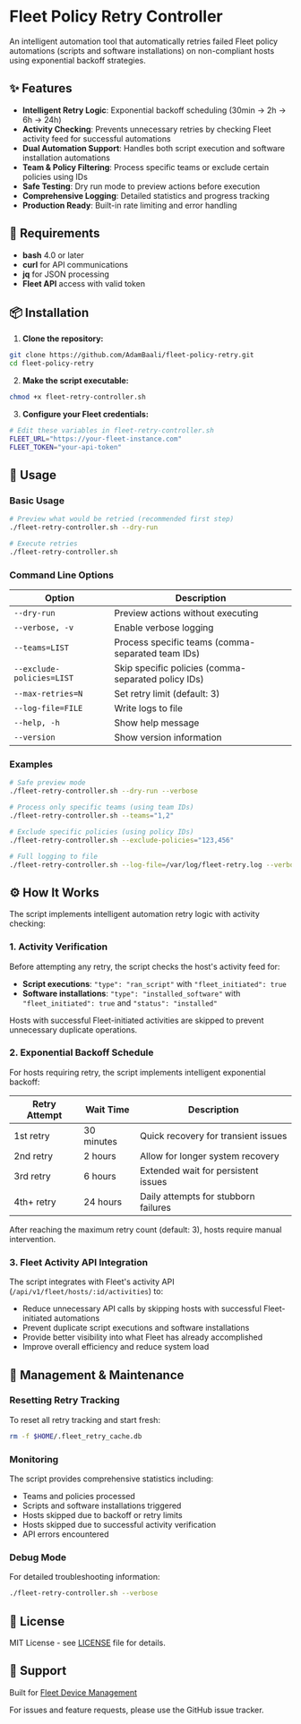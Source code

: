 # Fleet Policy Retry Controller

An intelligent automation tool that automatically retries failed Fleet policy automations (scripts and software installations) on non-compliant hosts using exponential backoff strategies.

## ✨ Features

- **Intelligent Retry Logic**: Exponential backoff scheduling (30min → 2h → 6h → 24h)
- **Activity Checking**: Prevents unnecessary retries by checking Fleet activity feed for successful automations
- **Dual Automation Support**: Handles both script execution and software installation automations  
- **Team & Policy Filtering**: Process specific teams or exclude certain policies using IDs
- **Safe Testing**: Dry run mode to preview actions before execution
- **Comprehensive Logging**: Detailed statistics and progress tracking
- **Production Ready**: Built-in rate limiting and error handling

## 🔧 Requirements

- **bash** 4.0 or later
- **curl** for API communications
- **jq** for JSON processing
- **Fleet API** access with valid token

## 📦 Installation

1. **Clone the repository:**
```bash
git clone https://github.com/AdamBaali/fleet-policy-retry.git
cd fleet-policy-retry
```

2. **Make the script executable:**
```bash
chmod +x fleet-retry-controller.sh
```

3. **Configure your Fleet credentials:**
```bash
# Edit these variables in fleet-retry-controller.sh
FLEET_URL="https://your-fleet-instance.com"
FLEET_TOKEN="your-api-token"
```

## 🚀 Usage

### Basic Usage

```bash
# Preview what would be retried (recommended first step)
./fleet-retry-controller.sh --dry-run

# Execute retries
./fleet-retry-controller.sh
```

### Command Line Options

| Option | Description |
|--------|-------------|
| `--dry-run` | Preview actions without executing |
| `--verbose, -v` | Enable verbose logging |
| `--teams=LIST` | Process specific teams (comma-separated team IDs) |
| `--exclude-policies=LIST` | Skip specific policies (comma-separated policy IDs) |
| `--max-retries=N` | Set retry limit (default: 3) |
| `--log-file=FILE` | Write logs to file |
| `--help, -h` | Show help message |
| `--version` | Show version information |

### Examples

```bash
# Safe preview mode
./fleet-retry-controller.sh --dry-run --verbose

# Process only specific teams (using team IDs)
./fleet-retry-controller.sh --teams="1,2"

# Exclude specific policies (using policy IDs)
./fleet-retry-controller.sh --exclude-policies="123,456"

# Full logging to file
./fleet-retry-controller.sh --log-file=/var/log/fleet-retry.log --verbose
```

## ⚙️ How It Works

The script implements intelligent automation retry logic with activity checking:

### 1. Activity Verification
Before attempting any retry, the script checks the host's activity feed for:
- **Script executions**: `"type": "ran_script"` with `"fleet_initiated": true`  
- **Software installations**: `"type": "installed_software"` with `"fleet_initiated": true` and `"status": "installed"`

Hosts with successful Fleet-initiated activities are skipped to prevent unnecessary duplicate operations.

### 2. Exponential Backoff Schedule
For hosts requiring retry, the script implements intelligent exponential backoff:

| Retry Attempt | Wait Time | Description |
|---------------|-----------|-------------|
| 1st retry | 30 minutes | Quick recovery for transient issues |
| 2nd retry | 2 hours | Allow for longer system recovery |
| 3rd retry | 6 hours | Extended wait for persistent issues |
| 4th+ retry | 24 hours | Daily attempts for stubborn failures |

After reaching the maximum retry count (default: 3), hosts require manual intervention.

### 3. Fleet Activity API Integration
The script integrates with Fleet's activity API (`/api/v1/fleet/hosts/:id/activities`) to:
- Reduce unnecessary API calls by skipping hosts with successful Fleet-initiated automations
- Prevent duplicate script executions and software installations
- Provide better visibility into what Fleet has already accomplished
- Improve overall efficiency and reduce system load

## 🔄 Management & Maintenance

### Resetting Retry Tracking

To reset all retry tracking and start fresh:
```bash
rm -f $HOME/.fleet_retry_cache.db
```

### Monitoring

The script provides comprehensive statistics including:
- Teams and policies processed
- Scripts and software installations triggered  
- Hosts skipped due to backoff or retry limits
- Hosts skipped due to successful activity verification
- API errors encountered

### Debug Mode

For detailed troubleshooting information:
```bash
./fleet-retry-controller.sh --verbose
```

## 📝 License

MIT License - see [LICENSE](LICENSE) file for details.

## 🤝 Support

Built for [Fleet Device Management](https://fleetdm.com/)

For issues and feature requests, please use the GitHub issue tracker.

